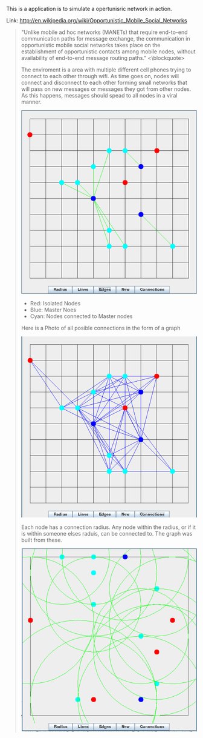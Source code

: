 This is a application is to simulate a opertunisric network in action.

Link: http://en.wikipedia.org/wiki/Opportunistic_Mobile_Social_Networks

<blockquote>
"Unlike mobile ad hoc networks (MANETs) that require end-to-end communication paths for message exchange, the communication in opportunistic mobile social networks takes place on the establishment of opportunistic contacts among mobile nodes, without availability of end-to-end message routing paths."
<\blockquote>

The enviroment is a area with multiple different cell phones trying to connect to each other through wifi. As time goes on, nodes will connect and disconnect to each other forming small networks that will pass on new messages or messages they got from other nodes. As this happens, messages should spead to all nodes in a viral manner.

![alt tag](images/screen1.png)
- Red: 		Isolated Nodes
- Blue: 	Master Noes
- Cyan:		Nodes connected to Master nodes

Here is a Photo of all posible connections in the form of a graph

![alt tag](images/screen2.png)

Each node has a connection radius. Any node within the radius, or if it is within someone elses raduis, can be connected to. The graph was built from these.

![alt tag](images/screen3.png)

